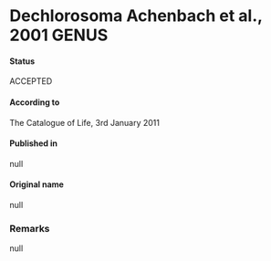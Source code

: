Dechlorosoma Achenbach et al., 2001 GENUS
=======

#### Status
ACCEPTED

#### According to
The Catalogue of Life, 3rd January 2011

#### Published in
null

#### Original name
null

### Remarks
null